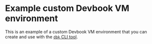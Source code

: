 # Example custom Devbook VM environment

This is an example of a custom Devbook VM environment that you can create and use with the [`dbk` CLI tool](https://github.com/devbookhq/devbookctl).
